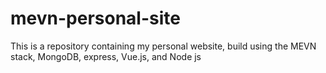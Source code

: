 # mevn-personal-site
This is a repository containing my personal website, build using the MEVN stack, MongoDB, express, Vue.js, and Node js
